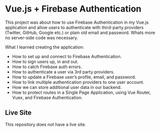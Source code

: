 # Vue.js + Firebase Authentication

This project was about how to use Firebase Authentication in my Vue.js application and allow users to authenticate with third-party providers (Twitter, GitHub, Google etc.) or plain old email and password. Whats more no server-side code was necessary.

What I learned creating the application:

- How to set up and connect to Firebase Authentication.
- How to sign users up, in and out.
- How to catch Firebase auth errors.
- How to authenticate a user via 3rd party providers.
- How to update a Firebase user’s profile, email, and password.
- How to link multiple authentication providers to one user account.
- How we can store additional user data in our backend.
- How to protect routes in a Single Page Application, using Vue Router, Vuex, and Firebase Authentication.

## Live Site

This repository does not have a live site.
